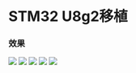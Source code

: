 # STM32 U8g2移植


### 效果
![](https://gitee.com/delehubcode/blog-image/raw/master/img/u8_1.png)
![](https://gitee.com/delehubcode/blog-image/raw/master/img/u8_2.png)
![](https://gitee.com/delehubcode/blog-image/raw/master/img/u8_3.png)
![](https://gitee.com/delehubcode/blog-image/raw/master/img/u8_4.png)
![](https://gitee.com/delehubcode/blog-image/raw/master/img/u8_5.png)